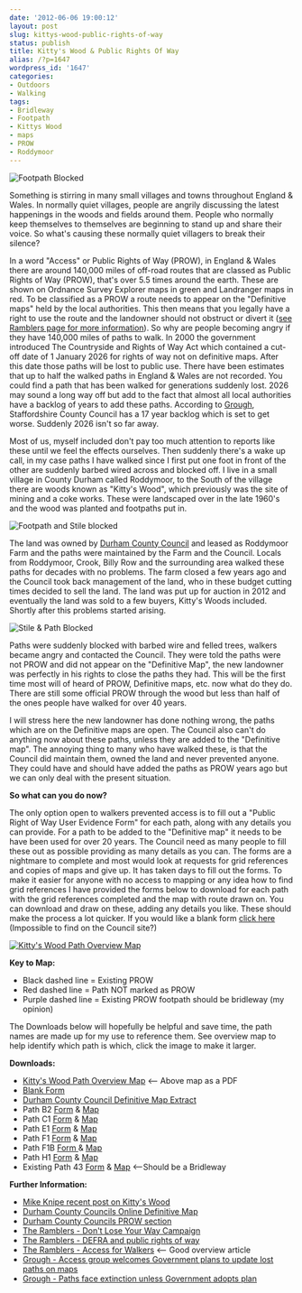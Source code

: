 ```yaml
---
date: '2012-06-06 19:00:12'
layout: post
slug: kittys-wood-public-rights-of-way
status: publish
title: Kitty's Wood & Public Rights Of Way
alias: /?p=1647
wordpress_id: '1647'
categories:
- Outdoors
- Walking
tags:
- Bridleway
- Footpath
- Kittys Wood
- maps
- PROW
- Roddymoor
---
```


![Footpath Blocked](http://dl.dropbox.com/u/2657852/website/images/B2-Blocked-A.jpg) 

Something is stirring in many small villages and towns throughout England & Wales. In normally quiet villages, people are angrily discussing the latest happenings in the woods and fields around them. People who normally keep themselves to themselves are beginning to stand up and share their voice. So what's causing these normally quiet villagers to break their silence? 

In a word "Access" or Public Rights of Way (PROW), in England & Wales there are around 140,000 miles of off-road routes that are classed as Public Rights of Way (PROW), that's over 5.5 times around the earth. These are shown on Ordnance Survey Explorer maps in green and Landranger maps in red. To be classified as a PROW a route needs to appear on the "Definitive maps" held by the local authorities. This then means that you legally have a right to use the route and the landowner should not obstruct or divert it ([see Ramblers page for more information](http://www.ramblers.org.uk/info/britain/access-for-walkers-in-britain)). So why are people becoming angry if they have 140,000 miles of paths to walk. In 2000 the government introduced The Countryside and Rights of Way Act which contained a cut-off date of 1 January 2026 for rights of way not on definitive maps. After this date those paths will be lost to public use. There have been estimates that up to half the walked paths in England & Wales are not recorded. You could find a path that has been walked for generations suddenly lost. 2026 may sound a long way off but add to the fact that almost all local authorities have a backlog of years to add these paths. According to [Grough](http://www.grough.co.uk/magazine/2012/05/14/access-group-welcomes-government-plans-to-update-lost-paths-on-maps), Staffordshire County Council has a 17 year backlog which is set to get worse. Suddenly 2026 isn't so far away. 

Most of us, myself included don't pay too much attention to reports like these until we feel the effects ourselves. Then suddenly there's a wake up call, in my case paths I have walked since I first put one foot in front of the other are suddenly barbed wired across and blocked off. I live in a small village in County Durham called Roddymoor, to the South of the village there are woods known as "Kitty's Wood", which previously was the site of mining and a coke works. These were landscaped over in the late 1960's and the wood was planted and footpaths put in. 

![Footpath and Stile blocked](http://dl.dropbox.com/u/2657852/website/images/B2-Blocked-B.jpg) 

The land was owned by [Durham County Council](http://www.durham.gov.uk/) and leased as Roddymoor Farm and the paths were maintained by the Farm and the Council. Locals from Roddymoor, Crook, Billy Row and the surrounding area walked these paths for decades with no problems. The farm closed a few years ago and the Council took back management of the land, who in these budget cutting times decided to sell the land. The land was put up for auction in 2012 and eventually the land was sold to a few buyers, Kitty's Woods included. Shortly after this problems started arising. 

![Stile & Path Blocked](http://dl.dropbox.com/u/2657852/website/images/C1-Blocked-A.jpg) 

Paths were suddenly blocked with barbed wire and felled trees, walkers became angry and contacted the Council. They were told the paths were not PROW and did not appear on the "Definitive Map", the new landowner was perfectly in his rights to close the paths they had. This will be the first time most will of heard of PROW, Definitive maps, etc. now what do they do. There are still some official PROW through the wood but less than half of the ones people have walked for over 40 years. 

I will stress here the new landowner has done nothing wrong, the paths which are on the Definitive maps are open. The Council also can't do anything now about these paths, unless they are added to the "Definitive map". The annoying thing to many who have walked these, is that the Council did maintain them, owned the land and never prevented anyone. They could have and should have added the paths as PROW years ago but we can only deal with the present situation. 


**So what can you do now?** 

The only option open to walkers prevented access is to fill out a "Public Right of Way User Evidence Form" for each path, along with any details you can provide. For a path to be added to the "Definitive map" it needs to be have been used for over 20 years. The Council need as many people to fill these out as possible providing as many details as you can. The forms are a nightmare to complete and most would look at requests for grid references and copies of maps and give up. It has taken days to fill out the forms. To make it easier for anyone with no access to mapping or any idea how to find grid references I have provided the forms below to download for each path with the grid references completed and the map with route drawn on. You can download and draw on these, adding any details you like. These should make the process a lot quicker. If you would like a blank form [click here](http://dl.dropbox.com/u/2657852/website/files/User_evidence_form.pdf) (Impossible to find on the Council site?) 

[![Kitty's Wood Path Overview Map](http://dl.dropbox.com/u/2657852/website/images/OverviewMapLarge.jpg)](http://dl.dropbox.com/u/2657852/website/images/OverviewMapLarge.jpg)
 
 
**Key to Map:** 

*   Black dashed line = Existing PROW 
*   Red dashed line = Path NOT marked as PROW 
*   Purple dashed line = Existing PROW footpath should be bridleway (my opinion) 

The Downloads below will hopefully be helpful and save time, the path names are made up for my use to reference them. See overview map to help identify which path is which, click the image to make it larger. 


**Downloads:** 

*   [Kitty's Wood Path Overview Map](http://dl.dropbox.com/u/2657852/website/files/OverviewMap.pdf) <-- Above map as a PDF 
*   [Blank Form](http://dl.dropbox.com/u/2657852/website/files/User_evidence_form.pdf) 
*   [Durham County Council Definitive Map Extract](http://dl.dropbox.com/u/2657852/website/files/Definitive_Map_extract.pdf) 
*   Path B2 [Form](http://dl.dropbox.com/u/2657852/website/files/PathB2Form.pdf) & [Map](http://dl.dropbox.com/u/2657852/website/files/PathB2Map.pdf) 
*   Path C1 [Form](http://dl.dropbox.com/u/2657852/website/files/PathC1Form.pdf) & [Map](http://dl.dropbox.com/u/2657852/website/files/PathC1Map.pdf) 
*   Path E1 [Form](http://dl.dropbox.com/u/2657852/website/files/PathE1Form.pdf) & [Map](http://dl.dropbox.com/u/2657852/website/files/PathE1Map.pdf) 
*   Path F1 [Form](http://dl.dropbox.com/u/2657852/website/files/PathF1Form.pdf) & [Map](http://dl.dropbox.com/u/2657852/website/files/PathF1Map.pdf) 
*   Path F1B [Form ](http://dl.dropbox.com/u/2657852/website/files/PathF1BForm.pdf) & [Map](http://dl.dropbox.com/u/2657852/website/files/PathF1BMap.pdf) 
*   Path H1 [Form](http://dl.dropbox.com/u/2657852/website/files/PathH1Form.pdf) & [Map](http://dl.dropbox.com/u/2657852/website/files/PathH1Map.pdf) 
*   Existing Path 43 [Form](http://dl.dropbox.com/u/2657852/website/files/Path43Form.pdf) & [Map](http://dl.dropbox.com/u/2657852/website/files/Path43Map.pdf) <--Should be a Bridleway 


**Further Information:** 

*   [Mike Knipe recent post on Kitty's Wood](http://northernpies.blogspot.co.uk/2012/06/trouble-in-kittys-wood.html) 
*   [Durham County Councils Online Definitive Map](http://www.durham.gov.uk/Pages/prow.aspx) 
*   [Durham County Councils PROW section](http://www.durham.gov.uk/Pages/Service.aspx?ServiceId=613) 
*   [The Ramblers - Don't Lose Your Way Campaign](http://www.ramblers.org.uk/Volunteer/News/ROWconsultation) 
*   [The Ramblers - DEFRA and public rights of way](http://www.ramblers.org.uk/mediacentre/archive/2003/crimepaths) 
*   [The Ramblers - Access for Walkers](http://www.ramblers.org.uk/info/britain/access-for-walkers-in-britain) <-- Good overview article 
*   [Grough - Access group welcomes Government plans to update lost paths on maps](http://www.grough.co.uk/magazine/2012/05/14/access-group-welcomes-government-plans-to-update-lost-paths-on-maps) 
*   [Grough - Paths face extinction unless Government adopts plan](http://www.grough.co.uk/magazine/2010/03/25/paths-face-extinction-unless-government-adopts-plan)
